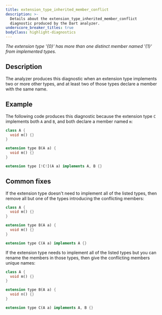 ```yaml
---
title: extension_type_inherited_member_conflict
description: >-
  Details about the extension_type_inherited_member_conflict
  diagnostic produced by the Dart analyzer.
underscore_breaker_titles: true
bodyClass: highlight-diagnostics
---
```


_The extension type '{0}' has more than one distinct member named '{1}' from implemented types._

## Description

The analyzer produces this diagnostic when an extension type implements
two or more other types, and at least two of those types declare a member
with the same name.

## Example

The following code produces this diagnostic because the extension type `C`
implements both `A` and `B`, and both declare a member named `m`:

```dart
class A {
  void m() {}
}

extension type B(A a) {
  void m() {}
}

extension type [!C!](A a) implements A, B {}
```

## Common fixes

If the extension type doesn't need to implement all of the listed types,
then remove all but one of the types introducing the conflicting members:

```dart
class A {
  void m() {}
}

extension type B(A a) {
  void m() {}
}

extension type C(A a) implements A {}
```

If the extension type needs to implement all of the listed types but you
can rename the members in those types, then give the conflicting members
unique names:

```dart
class A {
  void m() {}
}

extension type B(A a) {
  void n() {}
}

extension type C(A a) implements A, B {}
```
